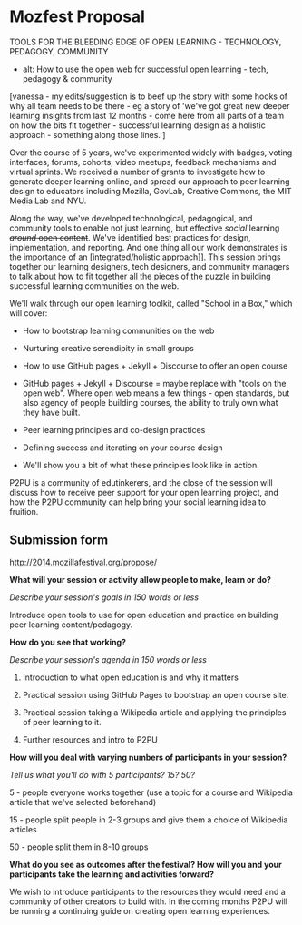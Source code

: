 # Mozfest Proposal

TOOLS FOR THE BLEEDING EDGE OF OPEN LEARNING - TECHNOLOGY, PEDAGOGY, COMMUNITY

*   alt: How to use the open web for successful open learning - tech, pedagogy & community

[vanessa - my edits/suggestion is to beef up the story with some hooks of why all team needs to be there - eg a story of 'we've got great new deeper learning insights from last 12 months - come here from all parts of a team on how the bits fit together - successful learning design as a holistic approach - something along those lines. ]

Over the course of 5 years, we've experimented widely with badges, voting interfaces, forums, cohorts, video meetups, feedback mechanisms and virtual sprints. We received a number of grants to investigate how to generate deeper learning online, and spread our approach to peer learning design to educators including Mozilla, GovLab, Creative Commons, the MIT Media Lab and NYU.

Along the way, we've developed technological, pedagogical, and community tools to enable not just learning, but effective _social_ learning<s> *around* open content</s>. We've identified best practices for design, implementation, and reporting.  And one thing all our work demonstrates is the importance of an [integrated/holistic approach]].  This session brings together our learning designers, tech designers, and community managers to talk about how to fit together all the pieces of the puzzle in building successful learning communities on the web. 

We'll walk through our open learning toolkit, called "School in a Box," which will cover:

*   How to bootstrap learning communities on the web
*   Nurturing creative serendipity in small groups
*   How to use GitHub pages + Jekyll + Discourse to offer an open course

*   GitHub pages + Jekyll + Discourse = maybe replace with "tools on the open web". Where open web means a few things - open standards, but also agency of people building courses, the ability to truly own what they have built.

*   Peer learning principles and co-design practices
*   Defining success and iterating on your course design
*   We'll show you a bit of what these principles look like in action. 

P2PU is a community of edutinkerers, and the close of the session will discuss how to receive peer support for your open learning project, and how the P2PU community can help bring your social learning idea to fruition.

## Submission form

[](http://2014.mozillafestival.org/propose/)http://2014.mozillafestival.org/propose/

**What will your session or activity allow people to make, learn or do?**

_Describe your session's goals in 150 words or less_

Introduce open tools to use for open education and practice on building peer learning content/pedagogy.

**How do you see that working?**

_Describe your session's agenda in 150 words or less_

1. Introduction to what open education is and why it matters

2. Practical session using GitHub Pages to bootstrap an open course site.

3. Practical session taking a Wikipedia article and applying the principles of peer learning to it.

4. Further resources and intro to P2PU

**How will you deal with varying numbers of participants in your session?**

_Tell us what you'll do with 5 participants? 15? 50?_

5 - people everyone works together (use a topic for a course and Wikipedia article that we've selected beforehand)

15 - people split people in 2-3 groups and give them a choice of Wikipedia articles

50 - people split them in 8-10 groups

**What do you see as outcomes after the festival? How will you and your participants take the learning and activities forward?**

We wish to introduce participants to the resources they would need and a community of other creators to build with. In the coming months P2PU will be running a continuing guide on creating open learning experiences.
